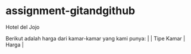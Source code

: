 # assignment-gitandgithub

Hotel del Jojo

Berikut adalah harga dari kamar-kamar yang kami punya:
|     | Tipe Kamar | Harga |

